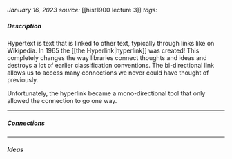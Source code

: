 *January 16, 2023*
*source:* [[hist1900 lecture 3]]
*tags:* 

##### Description
Hypertext is text that is linked to other text, typically through links like on Wikipedia.
In 1965 the [[the Hyperlink|hyperlink]] was created! This completely changes the way libraries connect thoughts and ideas and destroys a lot of earlier classification conventions. The bi-directional link allows us to access many connections we never could have thought of previously.

Unfortunately, the hyperlink became a mono-directional tool that only allowed the connection to go one way.

---

##### Connections


---

##### Ideas

